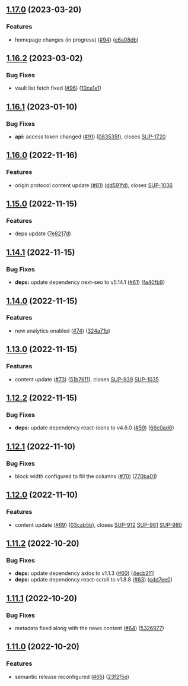 ## [1.17.0](https://github.com/Stargate-Labs/4626-website/compare/1.16.2...1.17.0) (2023-03-20)


### Features

* homepage changes (in progress) ([#94](https://github.com/Stargate-Labs/4626-website/issues/94)) ([e6a08db](https://github.com/Stargate-Labs/4626-website/commit/e6a08db042fa2bc919d79b37166b8c7891b4b601))

## [1.16.2](https://github.com/Stargate-Labs/4626-website/compare/1.16.1...1.16.2) (2023-03-02)


### Bug Fixes

* vault list fetch fixed ([#96](https://github.com/Stargate-Labs/4626-website/issues/96)) ([10ce1e1](https://github.com/Stargate-Labs/4626-website/commit/10ce1e12159d96acf91ae27a3970509fdebd2b27))

## [1.16.1](https://github.com/Stargate-Labs/4626-website/compare/1.16.0...1.16.1) (2023-01-10)


### Bug Fixes

* **api:** access token changed ([#91](https://github.com/Stargate-Labs/4626-website/issues/91)) ([083535f](https://github.com/Stargate-Labs/4626-website/commit/083535fb32ea6f72c4961219afa991ada0c1ffcf)), closes [SUP-1720](https://github.com/Stargate-Labs/4626-website/issues/1720)

## [1.16.0](https://github.com/Stargate-Labs/4626-website/compare/1.15.0...1.16.0) (2022-11-16)


### Features

* origin protocol content update ([#81](https://github.com/Stargate-Labs/4626-website/issues/81)) ([dd591fd](https://github.com/Stargate-Labs/4626-website/commit/dd591fd7b3079a11fde8244dc9ce27c006f99307)), closes [SUP-1036](https://github.com/Stargate-Labs/4626-website/issues/1036)

## [1.15.0](https://github.com/Stargate-Labs/4626-website/compare/1.14.1...1.15.0) (2022-11-15)


### Features

*  deps update ([7e8217d](https://github.com/Stargate-Labs/4626-website/commit/7e8217d72f495714bbf2b76b37e59e5a49aa74af))

## [1.14.1](https://github.com/Stargate-Labs/4626-website/compare/1.14.0...1.14.1) (2022-11-15)


### Bug Fixes

* **deps:** update dependency next-seo to v5.14.1 ([#61](https://github.com/Stargate-Labs/4626-website/issues/61)) ([fa40fb9](https://github.com/Stargate-Labs/4626-website/commit/fa40fb9d197e9934fddd123dc678a9be2c13be63))

## [1.14.0](https://github.com/Stargate-Labs/4626-website/compare/1.13.0...1.14.0) (2022-11-15)


### Features

* new analytics enabled ([#74](https://github.com/Stargate-Labs/4626-website/issues/74)) ([324a71b](https://github.com/Stargate-Labs/4626-website/commit/324a71b530c4944c73b469cc2b164b4978aedee0))

## [1.13.0](https://github.com/Stargate-Labs/4626-website/compare/1.12.2...1.13.0) (2022-11-15)


### Features

* content update ([#73](https://github.com/Stargate-Labs/4626-website/issues/73)) ([51b76f1](https://github.com/Stargate-Labs/4626-website/commit/51b76f1b9b7815c5bf4014d84984e38211b4c9b9)), closes [SUP-939](https://github.com/Stargate-Labs/4626-website/issues/939) [SUP-1035](https://github.com/Stargate-Labs/4626-website/issues/1035)

## [1.12.2](https://github.com/Stargate-Labs/4626-website/compare/1.12.1...1.12.2) (2022-11-15)


### Bug Fixes

* **deps:** update dependency react-icons to v4.6.0 ([#59](https://github.com/Stargate-Labs/4626-website/issues/59)) ([66c0ad6](https://github.com/Stargate-Labs/4626-website/commit/66c0ad66298b23d8e89d8b8800b9ed179a69b190))

## [1.12.1](https://github.com/Stargate-Labs/4626-website/compare/1.12.0...1.12.1) (2022-11-10)


### Bug Fixes

* block width configured to fill the columns ([#70](https://github.com/Stargate-Labs/4626-website/issues/70)) ([770ba01](https://github.com/Stargate-Labs/4626-website/commit/770ba01b2107cd6ec7ac079f52493fb95399f247))

## [1.12.0](https://github.com/Stargate-Labs/4626-website/compare/1.11.2...1.12.0) (2022-11-10)


### Features

* content update ([#69](https://github.com/Stargate-Labs/4626-website/issues/69)) ([03cab5b](https://github.com/Stargate-Labs/4626-website/commit/03cab5b6398a6de8148027d70e12d2bf6527b141)), closes [SUP-912](https://github.com/Stargate-Labs/4626-website/issues/912) [SUP-981](https://github.com/Stargate-Labs/4626-website/issues/981) [SUP-980](https://github.com/Stargate-Labs/4626-website/issues/980)

## [1.11.2](https://github.com/Stargate-Labs/4626-website/compare/1.11.1...1.11.2) (2022-10-20)


### Bug Fixes

* **deps:** update dependency axios to v1.1.3 ([#60](https://github.com/Stargate-Labs/4626-website/issues/60)) ([4ecb211](https://github.com/Stargate-Labs/4626-website/commit/4ecb211d42a0c3b5daded71d1c7ad64b50dfff1b))
* **deps:** update dependency react-scroll to v1.8.8 ([#63](https://github.com/Stargate-Labs/4626-website/issues/63)) ([cdd7ee0](https://github.com/Stargate-Labs/4626-website/commit/cdd7ee038529b41ebdc7816ce37a89a5aaaf46a5))

## [1.11.1](https://github.com/Stargate-Labs/4626-website/compare/1.11.0...1.11.1) (2022-10-20)


### Bug Fixes

* metadata fixed along with the news content ([#64](https://github.com/Stargate-Labs/4626-website/issues/64)) ([5326977](https://github.com/Stargate-Labs/4626-website/commit/5326977e4ec9bc3ac1f6126b29d35dd02eda5758))

## [1.11.0](https://github.com/Stargate-Labs/4626-website/compare/1.10.2...1.11.0) (2022-10-20)


### Features

* semantic release reconfigured ([#65](https://github.com/Stargate-Labs/4626-website/issues/65)) ([23f2f5e](https://github.com/Stargate-Labs/4626-website/commit/23f2f5e3318e2ccded9217a9534a578b093b8800))
